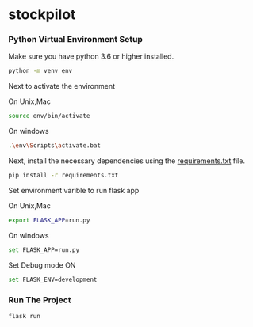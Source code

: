 # stockpilot

### Python Virtual Environment Setup
Make sure you have python 3.6 or higher installed.

```bash
python -m venv env
```

Next to activate the environment

On Unix,Mac
```bash
source env/bin/activate
```
On windows
```bash
.\env\Scripts\activate.bat
```

Next, install the necessary dependencies using the [requirements.txt](requirements.txt) file.

```bash
pip install -r requirements.txt 
```
Set environment varible to run flask app

On Unix,Mac
```bash
export FLASK_APP=run.py
```
On windows
```bash
set FLASK_APP=run.py
```

Set Debug mode ON
```bash
set FLASK_ENV=development
```

### Run The Project
```bash
flask run
```


